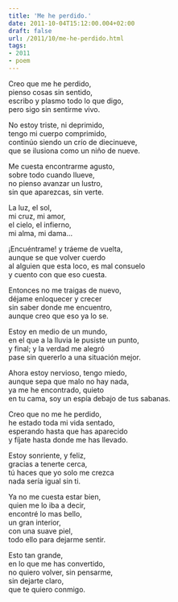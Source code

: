```yaml
---
title: 'Me he perdido.'
date: 2011-10-04T15:12:00.004+02:00
draft: false
url: /2011/10/me-he-perdido.html
tags: 
- 2011
- poem
---
```


Creo que me he perdido,  
pienso cosas sin sentido,  
escribo y plasmo todo lo que digo,  
pero sigo sin sentirme vivo.  

No estoy triste, ni deprimido,  
tengo mi cuerpo comprimido,  
continúo siendo un crío de diecinueve,  
que se ilusiona como un niño de nueve.  

Me cuesta encontrarme agusto,  
sobre todo cuando llueve,  
no pienso avanzar un lustro,  
sin que aparezcas, sin verte.  

La luz, el sol,  
mi cruz, mi amor,  
el cielo, el infierno,  
mi alma, mi dama...  

¡Encuéntrame! y tráeme de vuelta,  
aunque se que volver cuerdo  
al alguien que esta loco, es mal consuelo  
y cuento con que eso cuesta.  

Entonces no me traigas de nuevo,  
déjame enloquecer y crecer  
sin saber donde me encuentro,  
aunque creo que eso ya lo se.  

Estoy en medio de un mundo,  
en el que a la lluvia le pusiste un punto,  
y final; y la verdad me alegró  
pase sin quererlo a una situación mejor.  

Ahora estoy nervioso, tengo miedo,  
aunque sepa que malo no hay nada,  
ya me he encontrado, quieto  
en tu cama, soy un espía debajo de tus sabanas.  
 
Creo que no me he perdido,  
he estado toda mi vida sentado,  
esperando hasta que has aparecido  
y fíjate hasta donde me has llevado.  

Estoy sonriente, y feliz,  
gracias a tenerte cerca,  
tú haces que yo solo me crezca  
nada sería igual sin ti.  

Ya no me cuesta estar bien,  
quien me lo iba a decir,  
encontré lo mas bello,  
un gran interior,  
con una suave piel,  
todo ello para dejarme sentir.  

Esto tan grande,  
en lo que me has convertido,  
no quiero volver, sin pensarme,  
sin dejarte claro,  
que te quiero conmigo.  